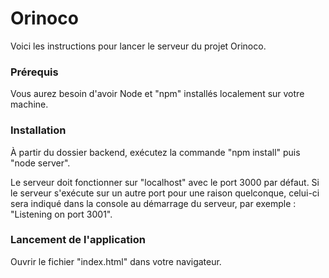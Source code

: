 # Orinoco

Voici les instructions pour lancer le serveur du projet Orinoco.

### Prérequis

Vous aurez besoin d'avoir Node et "npm" installés localement sur votre machine.

### Installation

À partir du dossier backend, exécutez la commande "npm install" puis "node server".

Le serveur doit fonctionner sur "localhost" avec le port 3000 par défaut. Si le
serveur s'exécute sur un autre port pour une raison quelconque, celui-ci sera indiqué dans la
console au démarrage du serveur, par exemple : "Listening on port 3001".

### Lancement de l'application

Ouvrir le fichier "index.html" dans votre navigateur.

